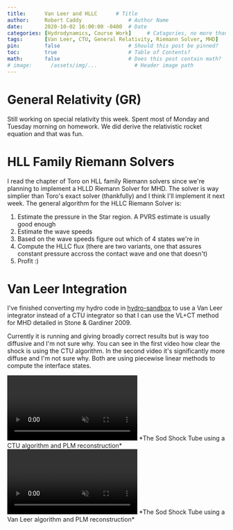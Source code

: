 ```yaml
---
title:      Van Leer and HLLC      # Title
author:     Robert Caddy               # Author Name
date:       2020-10-02 16:00:00 -0400  # Date
categories: [Hydrodynamics, Course Work]     # Catagories, no more than 2
tags:       [Van Leer, CTU, General Relativity, Riemann Solver, MHD]                     # Tags, any number
pin:        false                      # Should this post be pinned?
toc:        true                       # Table of Contents?
math:       false                      # Does this post contain math?
# image:      /assets/img/...            # Header image path
---
```


# General Relativity (GR)
Still working on special relativity this week. Spent most of Monday and Tuesday
morning on homework. We did derive the relativistic rocket equation and that was
fun.

# HLL Family Riemann Solvers
I read the chapter of Toro on HLL family Riemann solvers since we're planning to implement a HLLD Riemann Solver for MHD. The solver is way simplier than Toro's exact solver (thankfully) and I think I'll implement it next week. The general algorithm for the HLLC Riemann Solver is:

1. Estimate the pressure in the Star region. A PVRS estimate is usually good enough
2. Estimate the wave speeds
3. Based on the wave speeds figure out which of 4 states we're in
4. Compute the HLLC flux (there are two variants, one that assures constant pressure accross the contact wave and one that doesn't)
5. Profit :)

# Van Leer Integration
I've finished converting my hydro code in
[hydro-sandbox](https://github.com/bcaddy/hydro-sandbox) to use a Van Leer
integrator instead of a CTU integrator so that I can use the VL+CT method for
MHD detailed in Stone & Gardiner 2009.

Currently it is running and giving broadly correct results but is way too diffusive and I'm not sure why. You can see in the first video how clear the shock is using the CTU algorithm. In the second video it's significantly more diffuse and I'm not sure why. Both are using piecewise linear methods to compute the interface states.

<video muted autoplay controls>
    <source type="video/mp4" src="/assets/img/2020-post-assets/08-August/Sod-PLM-MC.mp4">
</video>
*The Sod Shock Tube using a CTU algorithm and PLM reconstruction*

<video muted autoplay controls>
    <source type="video/mp4" src="/assets/img/2020-post-assets/10-October/Sod-VL-PLM.mp4">
</video>
*The Sod Shock Tube using a Van Leer algorithm and PLM reconstruction*